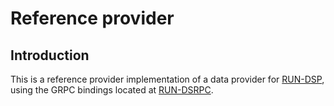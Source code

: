 # Reference provider

## Introduction

This is a reference provider implementation of a data provider for [RUN-DSP](https://github.com/go-dataspace/run-dsp/),
using the GRPC bindings located at [RUN-DSRPC](https://github.com/go-dataspace/run-dsrpc).
